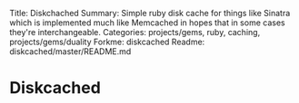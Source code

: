 Title: Diskchached
Summary: Simple ruby disk cache for things like Sinatra which is implemented much like Memcached in hopes that in some cases they're interchangeable.
Categories: projects/gems, ruby, caching, projects/gems/duality
Forkme: diskcached
Readme: diskcached/master/README.md

# Diskcached

